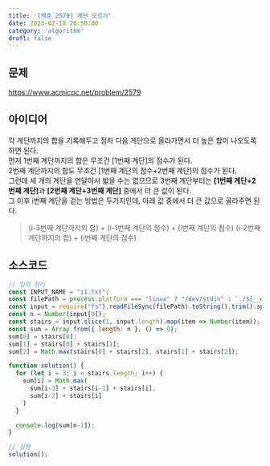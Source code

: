 ```yaml
---
title: '[백준 2579] 계단 오르기'
date: 2023-02-18 20:50:00
category: 'algorithm'
draft: false
---
```


## 문제
https://www.acmicpc.net/problem/2579

## 아이디어
각 계단까지의 합을 기록해두고 점차 다음 계단으로 올라가면서 더 높은 합이 나오도록 하면 된다.  
먼저 1번째 계단까지의 합은 무조건 [1번째 계단]의 점수가 된다.  
2번째 계단까지의 합도 무조건 [1번째 계단의 점수+2번째 계단]의 점수가 된다.  
그런데 세 개의 계단을 연달아서 밟을 수는 없으므로 3번째 계단부터는 <b>[1번째 계단+2번째 계단]</b>과 <b>[2번째 계단+3번째 계단]</b> 중에서 더 큰 값이 된다.  
그 이후 i번째 계단을 걷는 방법은 두가지인데, 아래 값 중에서 더 큰 값으로 골라주면 된다.
> (i-3번째 계단까지의 합) + (i-1번째 계단의 점수) + (i번째 계단의 점수)
> (i-2번째 계단까지의 합) + (i번째 계단의 점수)

## 소스코드
```js
// 입력 처리
const INPUT_NAME = "i1.txt";
const filePath = process.platform === "linux" ? "/dev/stdin" : `./${__dirname.split('\\').pop()}/${INPUT_NAME}`;
const input = require("fs").readFileSync(filePath).toString().trim().split("\n").map(item => item.trim());
const n = Number(input[0]);
const stairs = input.slice(1, input.length).map(item => Number(item));
const sum = Array.from({ length: n }, () => 0);
sum[0] = stairs[0];
sum[1] = stairs[0] + stairs[1];
sum[2] = Math.max(stairs[0] + stairs[2], stairs[1] + stairs[2]);

function solution() {
  for (let i = 3; i < stairs.length; i++) {
    sum[i] = Math.max(
      sum[i-3] + stairs[i-1] + stairs[i],
      sum[i-2] + stairs[i]
    )
  }

  console.log(sum[n-1]);
}

// 실행
solution();
```